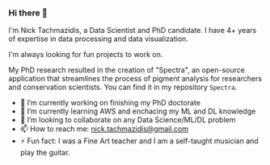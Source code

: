 ### Hi there 👋

I'm Nick Tachmazidis, a Data Scientist and PhD candidate. I have 4+ years of expertise in data processing and data visualization.

I'm always looking for fun projects to work on.

My PhD research resulted in the creation of "Spectra", an open-source application that streamlines the process of pigment analysis for researchers and conservation scientists. You can find it in my repository `Spectra`.

- 🔭 I’m currently working on finishing my PhD doctorate
- 🌱 I’m currently learning AWS and enchacing my ML and DL knowledge
- 👯 I’m looking to collaborate on any Data Science/ML/DL problem
- 📫 How to reach me: nick.tachmazidis@gmail.com
- ⚡ Fun fact: I was a Fine Art teacher and I am a self-taught musician and play the guitar.

